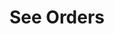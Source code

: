 ---
title: See Orders
position_number: 5
type: get
description: /az/future/trade/v1/order/list
parameters:
  - name: clientOrderId
    type: String
    mandatory: false
    default: N/A
    description: Client order ID
    ranges:
  - name: page
    type: integer
    mandatory: false
    default: 1
    description: Page
    ranges:
  - name: size
    type: integer
    mandatory: false
    default: 10
    description: Quantity of a single page
    ranges:
  - name: startTime
    type: integer
    mandatory: false
    default: N/A
    description: Start time
    ranges:
  - name: endTime
    type: integer
    mandatory: false
    default: N/A
    description: End time
    ranges:
  - name: state
    type: string
    mandatory: false
    default: NEW
    description: >-
      Order state:
      NEW：New order (unfilled);PARTIALLY_FILLED:Partial deal;PARTIALLY_CANCELED:Partial revocation;FILLED:Filled;CANCELED:Cancled;REJECTED:Order failed;EXPIRED：Expired;UNFINISHED:Unfinished;HISTORY:(History)
    ranges:
  - name: symbol
    type: string
    mandatory: false
    default: N/A
    description: Trading pair
    ranges:
content_markdown: |-

               #### **Limit Flow Rules**

               200/s/apikey
left_code_blocks:
  - code_block: "public void getMarketConfig() {\r\n\tString text = HttpUtil.get(URL + \"/data/api/az/future/trade/v1/getMarketConfig\");\r\n\tSystem.out.println(text);\r\n}"
    title: Java
    language: java
right_code_blocks:
  - code_block: |-
      {
        "error": {
          "code": "",
          "msg": ""
        },
        "msgInfo": "",
        "result": {
          "items": [
            {
                "orderId": "554854882113899648", //Order id
                "symbol": "btc_usdt",            //Trading pair
                "contractSize": 1.0E-4,          //Contract size
                "orderType": "LIMIT",            //Order type
                "orderSide": "BUY",              //Order side
                "positionSide": "LONG",          //Position side
                "positionType": "CROSSED",       //Position type
                "timeInForce": "GTC",            //Valid type
                "closePosition": false,          //Whether to close all when order condition is triggered
                "price": "26972.9",              //Order price
                "origQty": "4",                  //Quantity (Cont)
                "executedQty": "0",              //Volume (Cont)
                "marginFrozen": "0.539458",      //Occupied margin
                "sourceType": "DEFAULT",         //Source type
                "forceClose": false,             //Is it a liquidation order
                "leverage": 20,                  //Leverage
                "state": "NEW",                  //Order state:NEW：New order (unfilled);PARTIALLY_FILLED:Partial deal;PARTIALLY_CANCELED:Partial revocation;FILLED:Filled;CANCELED:Cancled;REJECTED:Order failed;EXPIRED：Expired
                "createdTime": 1761989712601,    //Create time
                "updatedTime": 1761989712656,    //Update time
                "welfareAccount": false,         //Is Trial Fund
                "markPrice": "110037.1",         //Mark Price
                "profit": false                  //Is Take-Profit/Stop-Loss Order Triggered
            }
          ],
          "page": 0,
          "ps": 0,
          "total": 0
        },
        "returnCode": 0
      }
    title: Response
    language: json
---